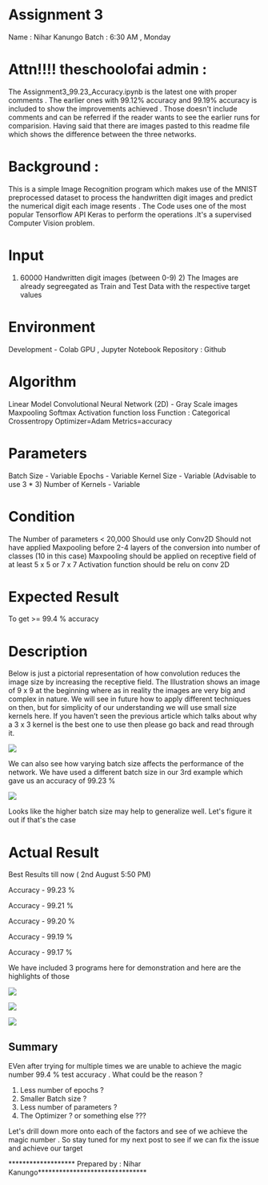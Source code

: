 Assignment 3
===================
Name : Nihar Kanungo Batch : 6:30 AM , Monday


Attn!!!! theschoolofai admin :
===========================

The Assignment3_99.23_Accuracy.ipynb is the latest one with proper comments . The earlier ones with 99.12% accuracy and 99.19% accuracy is included to show the improvements achieved . Those doesn't include comments and can be referred if the reader wants to see the earlier runs for comparision. Having said that there are images pasted to this readme file which shows the difference between the three networks.


Background :
===========

This is a simple Image Recognition program which makes use of the MNIST preprocessed dataset to process the handwritten digit images and predict the numerical digit each image resents . The Code uses one of the most popular Tensorflow API Keras to perform the operations .It's a supervised Computer Vision problem.

Input
===========
1) 60000 Handwritten digit images (between 0-9) 2) The Images are already segreegated as Train and Test Data with the respective target values

Environment
===========
Development - Colab GPU , Jupyter Notebook
Repository : Github

Algorithm
===========
Linear Model 
Convolutional Neural Network (2D) - Gray Scale images
Maxpooling 
Softmax Activation function
loss Function : Categorical Crossentropy
Optimizer=Adam
Metrics=accuracy

Parameters
===========
Batch Size - Variable 
Epochs - Variable
Kernel Size - Variable (Advisable to use 3 * 3)
Number of Kernels - Variable 

Condition
===========
The Number of parameters < 20,000
Should use only Conv2D
Should not have applied Maxpooling before 2-4 layers of the conversion into number of classes (10 in this case)
Maxpooling should be applied on receptive field of at least 5 x 5 or 7 x 7
Activation function should be relu on conv 2D

Expected Result
===========
To get >= 99.4 % accuracy

Description
=============
Below is just a pictorial representation of how convolution reduces the image size by increasing the receptive field. 
The Illustration shows an image of 9 x 9 at the beginning where as in reality the images are very big and complex in nature. We will see in future how to apply different techniques on then, but for simplicity of our understanding we will use small size kernels here. If you haven’t seen the previous article which talks about why a 3 x 3 kernel is the best one to use then please go back and read through it. 

![](images/conv.png)

We can also see how varying batch size affects the performance of the network. We have used a different batch size in our 3rd example which gave us an accuracy of 99.23 %

![](images/Batchsize.png)

Looks like the higher batch size may help to generalize well. Let's figure it out if that's the case



Actual Result
===========
Best Results till now ( 2nd August 5:50 PM)

Accuracy - 99.23 %

Accuracy - 99.21 %

Accuracy - 99.20 %

Accuracy - 99.19 %

Accuracy - 99.17 %

We have included 3 programs here for demonstration and here are the highlights of those

![](images/99.11.png)

![](images/99.19.png)

![](images/99.23.png)



Summary
-----------
EVen after trying for multiple times we are unable to achieve the magic number 99.4 % test accuracy . What could be the reason ?

1. Less number of epochs ?
2. Smaller Batch size ?
3. Less number of parameters ?
4. The Optimizer ? 
or something else ???

Let's drill down more onto each of the factors and see of we achieve the magic number . So stay tuned for my next post to see if we can fix the issue and achieve our target

*******************  Prepared by : Nihar Kanungo*******************************

